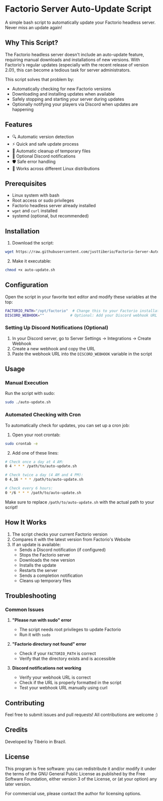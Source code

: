 # Factorio Server Auto-Update Script

A simple bash script to automatically update your Factorio headless server. Never miss an update again!

## Why This Script?

The Factorio headless server doesn't include an auto-update feature, requiring manual downloads and installations of new versions. With Factorio's regular updates (especially with the recent release of version 2.0!), this can become a tedious task for server administrators.

This script solves that problem by:
- Automatically checking for new Factorio versions
- Downloading and installing updates when available
- Safely stopping and starting your server during updates
- Optionally notifying your players via Discord when updates are happening

## Features

- 🔍 Automatic version detection
- ⚡ Quick and safe update process
- 🧹 Automatic cleanup of temporary files
- 🔔 Optional Discord notifications
- 🛡️ Safe error handling
- 💪 Works across different Linux distributions

## Prerequisites

- Linux system with bash
- Root access or sudo privileges
- Factorio headless server already installed
- `wget` and `curl` installed
- systemd (optional, but recommended)

## Installation

1. Download the script:
```bash
wget https://raw.githubusercontent.com/justtiberio/Factorio-Server-Auto-Update-Script/refs/heads/main/factorio-server-updater.sh
```

2. Make it executable:
```bash
chmod +x auto-update.sh
```

## Configuration

Open the script in your favorite text editor and modify these variables at the top:

```bash
FACTORIO_PATH="/opt/factorio"  # Change this to your Factorio installation path
DISCORD_WEBHOOK=""            # Optional: Add your Discord webhook URL
```

### Setting Up Discord Notifications (Optional)

1. In your Discord server, go to Server Settings → Integrations → Create Webhook
2. Create a new webhook and copy the URL
3. Paste the webhook URL into the `DISCORD_WEBHOOK` variable in the script

## Usage

### Manual Execution

Run the script with sudo:
```bash
sudo ./auto-update.sh
```

### Automated Checking with Cron

To automatically check for updates, you can set up a cron job:

1. Open your root crontab:
```bash
sudo crontab -e
```

2. Add one of these lines:
```bash
# Check once a day at 4 AM:
0 4 * * * /path/to/auto-update.sh

# Check twice a day (4 AM and 4 PM):
0 4,16 * * * /path/to/auto-update.sh

# Check every 6 hours:
0 */6 * * * /path/to/auto-update.sh
```

Make sure to replace `/path/to/auto-update.sh` with the actual path to your script!

## How It Works

1. The script checks your current Factorio version
2. Compares it with the latest version from Factorio's Website
3. If an update is available:
   - Sends a Discord notification (if configured)
   - Stops the Factorio server
   - Downloads the new version
   - Installs the update
   - Restarts the server
   - Sends a completion notification
   - Cleans up temporary files

## Troubleshooting

### Common Issues

1. **"Please run with sudo" error**
   - The script needs root privileges to update Factorio
   - Run it with `sudo`

2. **"Factorio directory not found" error**
   - Check if your `FACTORIO_PATH` is correct
   - Verify that the directory exists and is accessible

3. **Discord notifications not working**
   - Verify your webhook URL is correct
   - Check if the URL is properly formatted in the script
   - Test your webhook URL manually using curl

## Contributing

Feel free to submit issues and pull requests! All contributions are welcome :)

## Credits

Developed by Tibério in Brazil.

## License

This program is free software: you can redistribute it and/or modify
it under the terms of the GNU General Public License as published by
the Free Software Foundation, either version 3 of the License, or
(at your option) any later version.

For commercial use, please contact the author for licensing options.
